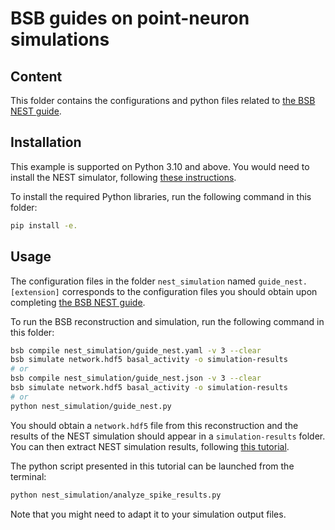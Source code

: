 # BSB guides on point-neuron simulations

## Content

This folder contains the configurations and python files related to 
[the BSB NEST guide](https://bsb.readthedocs.io/en/latest/getting-started/simulations/guide_nest.html).

## Installation 

This example is supported on Python 3.10 and above. 
You would need to install the NEST simulator, following 
[these instructions](https://nest-simulator.readthedocs.io/en/stable/installation/index.html). 

To install the required Python libraries, run the following command in this folder:
```bash
pip install -e.
```

## Usage

The configuration files in the folder `nest_simulation` named `guide_nest.[extension]`
corresponds to the configuration files you should obtain upon completing
[the BSB NEST guide](https://bsb.readthedocs.io/en/latest/getting-started/simulations/guide_nest.html).

To run the BSB reconstruction and simulation, run the following command in this folder:
```bash
bsb compile nest_simulation/guide_nest.yaml -v 3 --clear
bsb simulate network.hdf5 basal_activity -o simulation-results
# or
bsb compile nest_simulation/guide_nest.json -v 3 --clear
bsb simulate network.hdf5 basal_activity -o simulation-results
# or
python nest_simulation/guide_nest.py
```

You should obtain a `network.hdf5` file from this reconstruction and the results of the 
NEST simulation should appear in a `simulation-results` folder.
You can then extract NEST simulation results, following 
[this tutorial](https://bsb.readthedocs.io/en/latest/getting-started/simulations/analyze_spikes.html).

The python script presented in this tutorial can be launched from the terminal:
```bash
python nest_simulation/analyze_spike_results.py
```
Note that you might need to adapt it to your simulation output files.